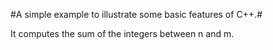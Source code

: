 #A simple example to illustrate some basic features of C++.# 

It computes the sum of the integers between n and m.

